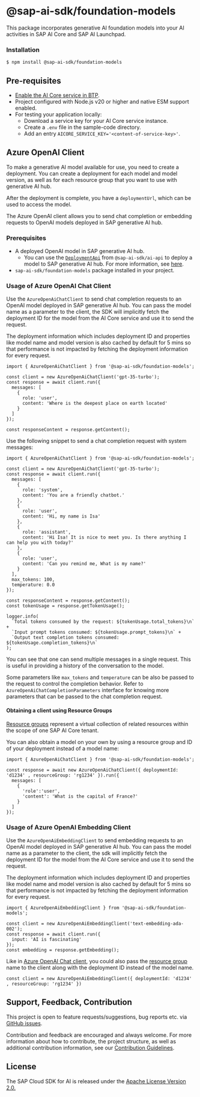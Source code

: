 # @sap-ai-sdk/foundation-models

This package incorporates generative AI foundation models into your AI activities in SAP AI Core and SAP AI Launchpad.

### Installation

```
$ npm install @sap-ai-sdk/foundation-models
```

## Pre-requisites

- [Enable the AI Core service in BTP](https://help.sap.com/docs/sap-ai-core/sap-ai-core-service-guide/initial-setup).
- Project configured with Node.js v20 or higher and native ESM support enabled.
- For testing your application locally:
  - Download a service key for your AI Core service instance.
  - Create a `.env` file in the sample-code directory.
  - Add an entry `AICORE_SERVICE_KEY='<content-of-service-key>'`.

## Azure OpenAI Client

To make a generative AI model available for use, you need to create a deployment.
You can create a deployment for each model and model version, as well as for each resource group that you want to use with generative AI hub.

After the deployment is complete, you have a `deploymentUrl`, which can be used to access the model.

The Azure OpenAI client allows you to send chat completion or embedding requests to OpenAI models deployed in SAP generative AI hub.

### Prerequisites

- A deployed OpenAI model in SAP generative AI hub.
  - You can use the [`DeploymentApi`](../ai-api/README.md#deploymentapi) from `@sap-ai-sdk/ai-api` to deploy a model to SAP generative AI hub. For more information, see [here](https://help.sap.com/docs/sap-ai-core/sap-ai-core-service-guide/create-deployment-for-generative-ai-model-in-sap-ai-core).
- `sap-ai-sdk/foundation-models` package installed in your project.

### Usage of Azure OpenAI Chat Client

Use the `AzureOpenAiChatClient` to send chat completion requests to an OpenAI model deployed in SAP generative AI hub.
You can pass the model name as a parameter to the client, the SDK will implicitly fetch the deployment ID for the model from the AI Core service and use it to send the request.

The deployment information which includes deployment ID and properties like model name and model version is also cached by default for 5 mins so that performance is not impacted by fetching the deployment information for every request.

```TS
import { AzureOpenAiChatClient } from '@sap-ai-sdk/foundation-models';

const client = new AzureOpenAiChatClient('gpt-35-turbo');
const response = await client.run({
  messages: [
    {
      role: 'user',
      content: 'Where is the deepest place on earth located'
    }
  ]
});

const responseContent = response.getContent();

```

Use the following snippet to send a chat completion request with system messages:

```TS
import { AzureOpenAiChatClient } from '@sap-ai-sdk/foundation-models';

const client = new AzureOpenAiChatClient('gpt-35-turbo');
const response = await client.run({
  messages: [
    {
      role: 'system',
      content: 'You are a friendly chatbot.'
    },
    {
      role: 'user',
      content: 'Hi, my name is Isa'
    },
    {
      role: 'assistant',
      content: 'Hi Isa! It is nice to meet you. Is there anything I can help you with today?'
    },
    {
      role: 'user',
      content: 'Can you remind me, What is my name?'
    }
  ],
  max_tokens: 100,
  temperature: 0.0
});

const responseContent = response.getContent();
const tokenUsage = response.getTokenUsage();

logger.info(
  `Total tokens consumed by the request: ${tokenUsage.total_tokens}\n` +
  `Input prompt tokens consumed: ${tokenUsage.prompt_tokens}\n` +
  `Output text completion tokens consumed: ${tokenUsage.completion_tokens}\n`
);

```

You can see that one can send multiple messages in a single request.
This is useful in providing a history of the conversation to the model.

Some parameters like `max_tokens` and `temperature` can be also be passed to the request to control the completion behavior.
Refer to `AzureOpenAiChatCompletionParameters` interface for knowing more parameters that can be passed to the chat completion request.

#### Obtaining a client using Resource Groups

[Resource groups](https://help.sap.com/docs/sap-ai-core/sap-ai-core-service-guide/resource-groups?q=resource+group) represent a virtual collection of related resources within the scope of one SAP AI Core tenant.

You can also obtain a model on your own by using a resource group and ID of your deployment instead of a model name:

```TS
import { AzureOpenAiChatClient } from '@sap-ai-sdk/foundation-models';

const response = await new AzureOpenAiChatClient({ deploymentId: 'd1234' , resourceGroup: 'rg1234' }).run({
  messages: [
    {
      'role':'user',
      'content': 'What is the capital of France?'
    }
  ]
});

```

### Usage of Azure OpenAI Embedding Client

Use the `AzureOpenAiEmbeddingClient` to send embedding requests to an OpenAI model deployed in SAP generative AI hub.
You can pass the model name as a parameter to the client, the sdk will implicitly fetch the deployment ID for the model from the AI Core service and use it to send the request.

The deployment information which includes deployment ID and properties like model name and model version is also cached by default for 5 mins so that performance is not impacted by fetching the deployment information for every request.

```TS
import { AzureOpenAiEmbeddingClient } from '@sap-ai-sdk/foundation-models';

const client = new AzureOpenAiEmbeddingClient('text-embedding-ada-002');
const response = await client.run({
  input: 'AI is fascinating'
});
const embedding = response.getEmbedding();

```

Like in [Azure OpenAI Chat client](#obtaining-a-client-using-resource-groups), you could also pass the [resource group](https://help.sap.com/docs/sap-ai-core/sap-ai-core-service-guide/resource-groups?q=resource+group) name to the client along with the deployment ID instead of the model name.

```TS
const client = new AzureOpenAiEmbeddingClient({ deploymentId: 'd1234' , resourceGroup: 'rg1234' })
```

## Support, Feedback, Contribution

This project is open to feature requests/suggestions, bug reports etc. via [GitHub issues](https://github.com/SAP/ai-sdk-js/issues).

Contribution and feedback are encouraged and always welcome. For more information about how to contribute, the project structure, as well as additional contribution information, see our [Contribution Guidelines](https://github.com/SAP/ai-sdk-js/blob/main/CONTRIBUTING.md).

## License

The SAP Cloud SDK for AI is released under the [Apache License Version 2.0.](http://www.apache.org/licenses/)
